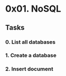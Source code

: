 # 0x01. NoSQL

## Tasks

### 0. List all databases

### 1. Create a database

### 2. Insert document
